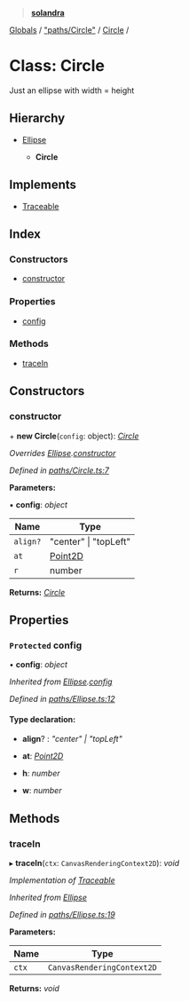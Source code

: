 > **[solandra](../README.md)**

[Globals](../README.md) / ["paths/Circle"](../modules/_paths_circle_.md) / [Circle](_paths_circle_.circle.md) /

# Class: Circle

Just an ellipse with width = height

## Hierarchy

* [Ellipse](_paths_ellipse_.ellipse.md)

  * **Circle**

## Implements

* [Traceable](../interfaces/_paths_index_.traceable.md)

## Index

### Constructors

* [constructor](_paths_circle_.circle.md#constructor)

### Properties

* [config](_paths_circle_.circle.md#protected-config)

### Methods

* [traceIn](_paths_circle_.circle.md#tracein)

## Constructors

###  constructor

\+ **new Circle**(`config`: object): *[Circle](_paths_circle_.circle.md)*

*Overrides [Ellipse](_paths_ellipse_.ellipse.md).[constructor](_paths_ellipse_.ellipse.md#constructor)*

*Defined in [paths/Circle.ts:7](https://github.com/jamesporter/solandra/blob/02e2cc9/src/lib/paths/Circle.ts#L7)*

**Parameters:**

▪ **config**: *object*

Name | Type |
------ | ------ |
`align?` | "center" \| "topLeft" |
`at` | [Point2D](../modules/_types_sol_.md#point2d) |
`r` | number |

**Returns:** *[Circle](_paths_circle_.circle.md)*

## Properties

### `Protected` config

• **config**: *object*

*Inherited from [Ellipse](_paths_ellipse_.ellipse.md).[config](_paths_ellipse_.ellipse.md#protected-config)*

*Defined in [paths/Ellipse.ts:12](https://github.com/jamesporter/solandra/blob/02e2cc9/src/lib/paths/Ellipse.ts#L12)*

#### Type declaration:

* **align**? : *"center" | "topLeft"*

* **at**: *[Point2D](../modules/_types_sol_.md#point2d)*

* **h**: *number*

* **w**: *number*

## Methods

###  traceIn

▸ **traceIn**(`ctx`: `CanvasRenderingContext2D`): *void*

*Implementation of [Traceable](../interfaces/_paths_index_.traceable.md)*

*Inherited from [Ellipse](_paths_ellipse_.ellipse.md)*

*Defined in [paths/Ellipse.ts:19](https://github.com/jamesporter/solandra/blob/02e2cc9/src/lib/paths/Ellipse.ts#L19)*

**Parameters:**

Name | Type |
------ | ------ |
`ctx` | `CanvasRenderingContext2D` |

**Returns:** *void*